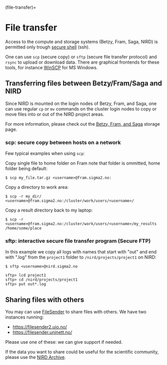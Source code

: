 (file-transfer)=

# File transfer

Access to the compute and storage systems (Betzy, Fram, Saga, NIRD) is permitted only trough [secure
shell](https://en.wikipedia.org/wiki/Secure_Shell) (ssh).

One can use `scp`
(secure copy) or `sftp` (secure file transfer protocol) and `rsync` to upload or download
data. There are graphical frontends for these tools, for instance
[WinSCP](file_transfer/WinSCP.md) for MS Windows.


## Transferring files between Betzy/Fram/Saga and NIRD

Since NIRD is mounted on the login nodes of Betzy, Fram, and Saga,
one can use regular
`cp` or `mv` commands on the cluster login nodes to copy or
move files into or out of the NIRD project areas.

For more information, please check out the [Betzy, Fram, and Saga](clusters.md)
storage page.

### scp: secure copy between hosts on a network

Few typical examples when using `scp`:

Copy single file to home folder on Fram
note that folder is ommitted, home folder being default:
```console
$ scp my_file.tar.gz <username>@fram.sigma2.no:
```

Copy a directory to work area:
```console
$ scp -r my_dir/ <username>@fram.sigma2.no:/cluster/work/users/<username>/
```

Copy a result directory back to my laptop:
```console
$ scp -r <username>@fram.sigma2.no:/cluster/work/users/<username>/my_results /home/some/place
```


### sftp: interactive secure file transfer program (Secure FTP)

In this example we copy all logs with names that start with "out" and
end with ".log" from the `project1` folder to `/nird/projects/project1` on NIRD:

```console
$ sftp <username>@nird.sigma2.no

sftp> lcd project1
sftp> cd /nird/projects/project1
sftp> put out*.log
```


## Sharing files with others

You may can use [FileSender](https://filesender.uninett.no/) to share files with
others.
We have two instances running:

- <https://filesender2.uio.no/>
- <https://filesender.uninett.no/>

Please use one of these: we can give support if needed.

If the data you want to share could be useful for the scientific community,
please use the [NIRD Archive](../nird_archive/user-guide.md).
